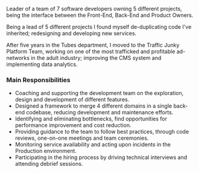 Leader of a team of 7 software developers owning 5 different projects, being the interface between the Front-End, Back-End and Product Owners.

Being a lead of 5 different projects I found myself de-duplicating code I've inherited; redesigning and developing new services.

After five years in the Tubes department, I moved to the Traffic Junky Platform Team, working on one of the most trafficked and profitable ad-networks in the adult industry; improving the CMS system and implementing data analytics.

### Main Responsibilities
* Coaching and supporting the development team on the exploration, design and development of different features.
* Designed a framework to merge 4 different domains in a single back-end codebase, reducing development and maintenance efforts.
* Identifying and eliminating bottlenecks, find opportunities for performance improvement and cost reduction.
* Providing guidance to the team to follow best practices, through code reviews, one-on-one meetings and team ceremonies.
* Monitoring service availability and acting upon incidents in the Production environment.
* Participating in the hiring process by driving technical interviews and attending debrief sessions.